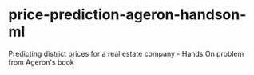 # price-prediction-ageron-handson-ml

Predicting district prices for a real estate company - Hands On problem from Ageron's book
